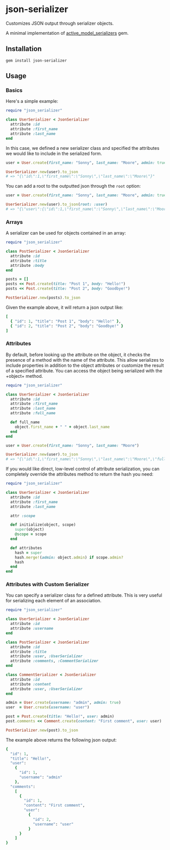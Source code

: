 json-serializer
===============

Customizes JSON output through serializer objects.

A minimal implementation of [active_model_serializers][active_model_serializers] gem.

Installation
------------

```
gem install json-serializer
```

Usage
-----

### Basics

Here's a simple example:

```ruby
require "json_serializer"

class UserSerializer < JsonSerializer
  attribute :id
  attribute :first_name
  attribute :last_name
end
```

In this case, we defined a new serializer class and specified the attributes
we would like to include in the serialized form.

```ruby
user = User.create(first_name: "Sonny", last_name: "Moore", admin: true)

UserSerializer.new(user).to_json
# => "{\"id\":1,\"first_name\":\"Sonny\",\"last_name\":\"Moore\"}"
```

You can add a root to the outputted json through the `root` option:

```ruby
user = User.create(first_name: "Sonny", last_name: "Moore", admin: true)

UserSerializer.new(user).to_json(root: :user)
# => "{\"user\":{\"id\":1,\"first_name\":\"Sonny\",\"last_name\":\"Moore\"}}"
```

### Arrays

A serializer can be used for objects contained in an array:

```ruby
require "json_serializer"

class PostSerializer < JsonSerializer
  attribute :id
  attribute :title
  attribute :body
end

posts = []
posts << Post.create(title: "Post 1", body: "Hello!")
posts << Post.create(title: "Post 2", body: "Goodbye!")

PostSerializer.new(posts).to_json
```

Given the example above, it will return a json output like:

```ruby
[
  { "id": 1, "title": "Post 1", "body": "Hello!" },
  { "id": 2, "title": "Post 2", "body": "Goodbye!" }
]
```

### Attributes

By default, before looking up the attribute on the object, it checks the presence
of a method with the name of the attribute. This allow serializes to include
properties in addition to the object attributes or customize the result of a
specified attribute. You can access the object being serialized with the +object+
method.

```ruby
require "json_serializer"

class UserSerializer < JsonSerializer
  attribute :id
  attribute :first_name
  attribute :last_name
  attribute :full_name

  def full_name
    object.first_name + " " + object.last_name
  end
end

user = User.create(first_name: "Sonny", last_name: "Moore")

UserSerializer.new(user).to_json
# => "{\"id\":1,\"first_name\":\"Sonny\",\"last_name\":\"Moore\",\"full_name\":\"Sonny Moore\"}"
```

If you would like direct, low-level control of attribute serialization, you can
completely override the attributes method to return the hash you need:

```ruby
require "json_serializer"

class UserSerializer < JsonSerializer
  attribute :id
  attribute :first_name
  attribute :last_name

  attr :scope

  def initialize(object, scope)
    super(object)
    @scope = scope
  end

  def attributes
    hash = super
    hash.merge!(admin: object.admin) if scope.admin?
    hash
  end
end
```

### Attributes with Custom Serializer

You can specify a serializer class for a defined attribute. This is very useful
for serializing each element of an association.

```ruby
require "json_serializer"

class UserSerializer < JsonSerializer
  attribute :id
  attribute :username
end

class PostSerializer < JsonSerializer
  attribute :id
  attribute :title
  attribute :user, :UserSerializer
  attribute :comments, :CommentSerializer
end

class CommentSerializer < JsonSerializer
  attribute :id
  attribute :content
  attribute :user, :UserSerializer
end

admin = User.create(username: "admin", admin: true)
user  = User.create(username: "user")

post = Post.create(title: "Hello!", user: admin)
post.comments << Comment.create(content: "First comment", user: user)

PostSerializer.new(post).to_json
```

The example above returns the following json output:

```ruby
{
  "id": 1,
  "title": "Hello!",
  "user":
    {
      "id": 1,
      "username": "admin"
    },
  "comments":
    [
      {
        "id": 1,
        "content": "First comment",
        "user":
          {
            "id": 2,
            "username": "user"
          }
      }
    ]
}
```

[active_model_serializers]: https://github.com/rails-api/active_model_serializers

